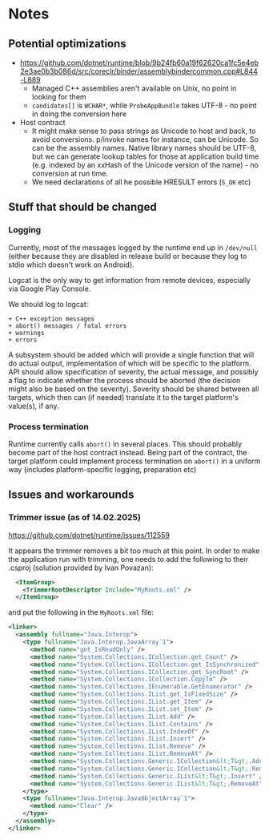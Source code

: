 # Notes

## Potential optimizations

  * https://github.com/dotnet/runtime/blob/9b24fb60a19f62620ca1fc5e4eb2e3ae0b3b086d/src/coreclr/binder/assemblybindercommon.cpp#L844-L889
    * Managed C++ assemblies aren't available on Unix, no point in looking for them
    * `candidates[]` is `WCHAR*`, while `ProbeAppBundle` takes UTF-8 - no point in doing the
      conversion here
  * Host contract
    * It might make sense to pass strings as Unicode to host and back, to avoid conversions.
      p/invoke names for instance, can be Unicode. So can be the assembly names. Native library
      names should be UTF-8, but we can generate lookup tables for those at application build time
      (e.g. indexed by an xxHash of the Unicode version of the name) - no conversion at run time.
    * We need declarations of all he possible HRESULT errors (`S_OK` etc)

## Stuff that should be changed

### Logging
Currently, most of the messages logged by the runtime end up in `/dev/null` (either because they
are disabled in release build or because they log to stdio which doesn't work on Android).

Logcat is the only way to get information from remote devices, especially via Google Play Console.

We should log to logcat:

    + C++ exception messages
    + abort() messages / fatal errors
    + warnings
    + errors

A subsystem should be added which will provide a single function that will do actual output, implementation of which
will be specific to the platform.  API should allow specification of severity, the actual message, and possibly a flag
to indicate whether the process should be aborted (the decision might also be based on the severity).  Severity should
be shared between all targets, which then can (if needed) translate it to the target platform's value(s), if any.

### Process termination
Runtime currently calls `abort()` in several places.  This should probably become part of the host contract instead.
Being part of the contract, the target platform could implement process termination on `abort()` in a uniform way
(includes platform-specific logging, preparation etc)

## Issues and workarounds

### Trimmer issue (as of 14.02.2025)

https://github.com/dotnet/runtime/issues/112559

It appears the trimmer removes a bit too much at this point. In order to make the application run with trimming, one
needs to add the following to their .csproj (solution provided by Ivan Povazan):

```xml
  <ItemGroup>
    <TrimmerRootDescriptor Include="MyRoots.xml" />
  </ItemGroup>
```

and put the following in the `MyRoots.xml` file:

```xml
<linker>
  <assembly fullname="Java.Interop">
    <type fullname="Java.Interop.JavaArray`1">
      <method name="get_IsReadOnly" />
      <method name="System.Collections.ICollection.get_Count" />
      <method name="System.Collections.ICollection.get_IsSynchronized" />
      <method name="System.Collections.ICollection.get_SyncRoot" />
      <method name="System.Collections.ICollection.CopyTo" />
      <method name="System.Collections.IEnumerable.GetEnumerator" />
      <method name="System.Collections.IList.get_IsFixedSize" />
      <method name="System.Collections.IList.get_Item" />
      <method name="System.Collections.IList.set_Item" />
      <method name="System.Collections.IList.Add" />
      <method name="System.Collections.IList.Contains" />
      <method name="System.Collections.IList.IndexOf" />
      <method name="System.Collections.IList.Insert" />
      <method name="System.Collections.IList.Remove" />
      <method name="System.Collections.IList.RemoveAt" />
      <method name="System.Collections.Generic.ICollection&lt;T&gt;.Add" />
      <method name="System.Collections.Generic.ICollection&lt;T&gt;.Remove" />
      <method name="System.Collections.Generic.IList&lt;T&gt;.Insert" />
      <method name="System.Collections.Generic.IList&lt;T&gt;.RemoveAt" />
    </type>
    <type fullname="Java.Interop.JavaObjectArray`1">
      <method name="Clear" />
    </type>
  </assembly>
</linker>
```
